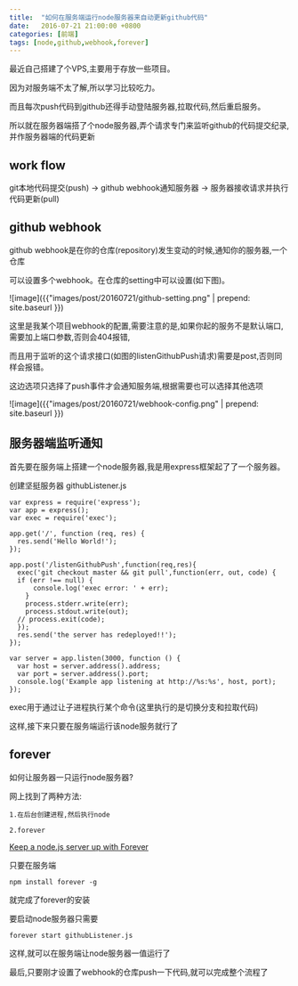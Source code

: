 ```yaml
---
title:  "如何在服务端运行node服务器来自动更新github代码"
date:   2016-07-21 21:00:00 +0800
categories: [前端]
tags: [node,github,webhook,forever]
---
```


最近自己搭建了个VPS,主要用于存放一些项目。

因为对服务端不太了解,所以学习比较吃力。

而且每次push代码到github还得手动登陆服务器,拉取代码,然后重启服务。

所以就在服务器端搭了个node服务器,弄个请求专门来监听github的代码提交纪录,并作服务器端的代码更新

work flow
---
git本地代码提交(push) -> github webhook通知服务器 -> 服务器接收请求并执行代码更新(pull)

github webhook
---

github webhook是在你的仓库(repository)发生变动的时候,通知你的服务器,一个仓库

可以设置多个webhook。在仓库的setting中可以设置(如下图)。

![image]({{"images/post/20160721/github-setting.png" | prepend: site.baseurl }})

这里是我某个项目webhook的配置,需要注意的是,如果你起的服务不是默认端口,需要加上端口参数,否则会404报错,

而且用于监听的这个请求接口(如图的listenGithubPush请求)需要是post,否则同样会报错。

这边选项只选择了push事件才会通知服务端,根据需要也可以选择其他选项

![image]({{"images/post/20160721/webhook-config.png" | prepend: site.baseurl }})

服务器端监听通知
---

首先要在服务端上搭建一个node服务器,我是用express框架起了了一个服务器。

创建坚挺服务器 githubListener.js

    var express = require('express');
    var app = express();
    var exec = require('exec');

    app.get('/', function (req, res) {
      res.send('Hello World!');
    });

    app.post('/listenGithubPush',function(req,res){
      exec('git checkout master && git pull',function(err, out, code) {
      if (err !== null) {
          console.log('exec error: ' + err);
        }
        process.stderr.write(err);
        process.stdout.write(out);
      // process.exit(code);
      });
      res.send('the server has redeployed!!');
    });

    var server = app.listen(3000, function () {
      var host = server.address().address;
      var port = server.address().port;
      console.log('Example app listening at http://%s:%s', host, port);
    });

exec用于通过让子进程执行某个命令(这里执行的是切换分支和拉取代码)

这样,接下来只要在服务端运行该node服务就行了

forever
---

如何让服务器一只运行node服务器?

网上找到了两种方法:

    1.在后台创建进程,然后执行node

    2.forever

[Keep a node.js server up with Forever](https://blog.nodejitsu.com/keep-a-nodejs-server-up-with-forever/)

只要在服务端

    npm install forever -g

就完成了forever的安装

要启动node服务器只需要

    forever start githubListener.js

这样,就可以在服务端让node服务器一值运行了

最后,只要刚才设置了webhook的仓库push一下代码,就可以完成整个流程了